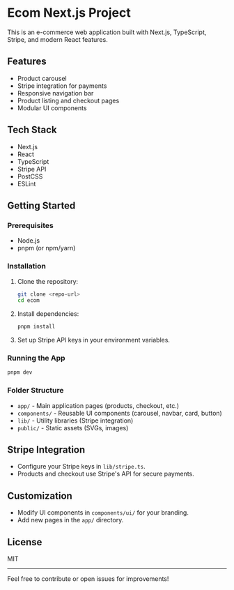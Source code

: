 # Ecom Next.js Project

This is an e-commerce web application built with Next.js, TypeScript, Stripe, and modern React features.

## Features

- Product carousel
- Stripe integration for payments
- Responsive navigation bar
- Product listing and checkout pages
- Modular UI components

## Tech Stack

- Next.js
- React
- TypeScript
- Stripe API
- PostCSS
- ESLint

## Getting Started

### Prerequisites

- Node.js
- pnpm (or npm/yarn)

### Installation

1. Clone the repository:
   ```bash
   git clone <repo-url>
   cd ecom
   ```
2. Install dependencies:
   ```bash
   pnpm install
   ```
3. Set up Stripe API keys in your environment variables.

### Running the App

```bash
pnpm dev
```

### Folder Structure

- `app/` - Main application pages (products, checkout, etc.)
- `components/` - Reusable UI components (carousel, navbar, card, button)
- `lib/` - Utility libraries (Stripe integration)
- `public/` - Static assets (SVGs, images)

## Stripe Integration

- Configure your Stripe keys in `lib/stripe.ts`.
- Products and checkout use Stripe's API for secure payments.

## Customization

- Modify UI components in `components/ui/` for your branding.
- Add new pages in the `app/` directory.

## License

MIT

---

Feel free to contribute or open issues for improvements!
